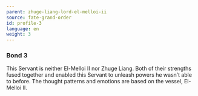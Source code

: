 ```yaml
---
parent: zhuge-liang-lord-el-melloi-ii
source: fate-grand-order
id: profile-3
language: en
weight: 3
---
```


### Bond 3

This Servant is neither El-Melloi II nor Zhuge Liang. Both of their strengths fused together and enabled this Servant to unleash powers he wasn’t able to before. The thought patterns and emotions are based on the vessel, El-Melloi II.
